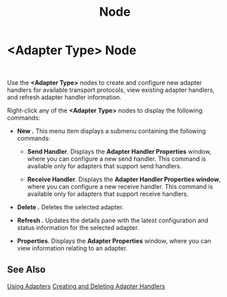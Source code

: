 ﻿---
title: <Adapter Type> Node
TOCTitle: <Adapter Type> Node
ms:assetid: b7b70c85-49e3-4153-922e-ef4ac4b2c023
ms:mtpsurl: https://msdn.microsoft.com/en-us/library/Aa578279(v=BTS.80)
ms:contentKeyID: 51530726
ms.date: 08/30/2017
mtps_version: v=BTS.80
f1_keywords:
- bts10.admin.node.adapter
---

# \<Adapter Type\> Node

 

Use the **\<Adapter Type\>** nodes to create and configure new adapter handlers for available transport protocols, view existing adapter handlers, and refresh adapter handler information.

Right-click any of the **\<Adapter Type\>** nodes to display the following commands:

  - **New .** This menu item displays a submenu containing the following commands:
    
      - **Send Handler**. Displays the **Adapter Handler Properties** window, where you can configure a new send handler. This command is available only for adapters that support send handlers.
    
      - **Receive Handler**. Displays the **Adapter Handler Properties window**, where you can configure a new receive handler. This command is available only for adapters that support receive handlers.

  - **Delete .** Deletes the selected adapter.

  - **Refresh .** Updates the details pane with the latest configuration and status information for the selected adapter.

  - **Properties**. Displays the **Adapter Properties** window, where you can view information relating to an adapter.

## See Also

[Using Adapters](https://msdn.microsoft.com/library/aa578103\(v=bts.80\))  
[Creating and Deleting Adapter Handlers](https://msdn.microsoft.com/library/aa560480\(v=bts.80\))


